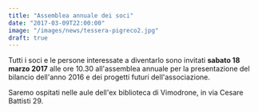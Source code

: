 ```yaml
---
title: "Assemblea annuale dei soci"
date: "2017-03-09T22:00:00"
image: "/images/news/tessera-pigreco2.jpg"
draft: true
--- 
```


Tutti i soci e le persone interessate a diventarlo sono invitati **sabato 18 marzo 2017** alle ore 10.30
all'assemblea annuale per la presentazione del bilancio dell'anno 2016 e dei progetti futuri dell'associazione.

Saremo ospitati nelle aule dell'ex biblioteca di Vimodrone, in via Cesare Battisti 29.
